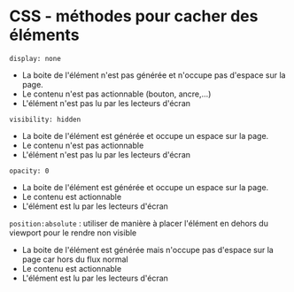 # CSS - méthodes pour cacher des éléments

`display: none`

- La boite de l'élément n'est pas générée et n'occupe pas d'espace sur la page.
- Le contenu n'est pas actionnable (bouton, ancre,…)
- L'élément n'est pas lu par les lecteurs d'écran

`visibility: hidden`

- La boite de l'élément est générée et occupe un espace sur la page.
- Le contenu n'est pas actionnable
- L'élément n'est pas lu par les lecteurs d'écran

`opacity: 0`

- La boite de l'élément est générée et occupe un espace sur la page.
- Le contenu est actionnable
- L'élément est lu par les lecteurs d'écran
	

`position:absolute` : utiliser de manière à placer l'élément en dehors du viewport pour le rendre non visible

- La boite de l'élément est générée mais n'occupe pas d'espace sur la page car hors du flux normal
- Le contenu est actionnable
- L'élément est lu par les lecteurs d'écran
